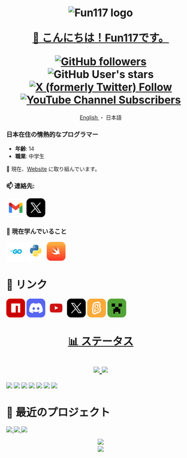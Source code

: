 [npm-img]: ../assets/icons/npm.png
[discord-img]: ../assets/icons/discord.png
[youtube-img]: ../assets/icons/youtube.png
[twitter-img]: ../assets/icons/twitter.png

[gmail-img]: ../assets/icons/gmail.png
[go-img]: ../assets/icons/go.png
[python-img]: ../assets/icons/python.png
[swift-img]: ../assets/icons/swift.png
[scratch-img]: ../assets/icons/scratch.png
[minecraft-img]: ../assets/icons/minecraft.png

<h1 align="center">
  <img src="https://avatars.githubusercontent.com/u/141471450?s=400&u=d41619c3703941f545528e6928c3e5cdf64f327e&v=4" alt="Fun117 logo" width="96px"/>
  
  [👋 こんにちは！Fun117です。](https://fun117.vercel.app/)
  
  <div>
    <a href="https://github.com/Fun117?tab=followers">
      <img alt="GitHub followers" src="https://img.shields.io/github/followers/fun117">
    </a>
    <img alt="GitHub User's stars" src="https://img.shields.io/github/stars/fun117">
    <a href="https://twitter.com/Fun_117">
      <img alt="X (formerly Twitter) Follow" src="https://img.shields.io/twitter/follow/Fun_117">
    </a>
    <a href="https://www.youtube.com/channel/UCT34DhsVlYoyV8Y4c-MTTrQ">
      <img alt="YouTube Channel Subscribers" src="https://img.shields.io/youtube/channel/subscribers/UCT34DhsVlYoyV8Y4c-MTTrQ">
    </a>
    <!--
    <a href="https://www.npmjs.com/package/discord-msg-ui-beta">
      <img alt="NPM Downloads" src="https://img.shields.io/npm/d18m/discord-msg-ui-beta?style=social">
    </a>
    -->
  </div>
</h1>

<div align="center">
  <a href="../README.md">
    English
  </a>
  ・
  <a>
    日本語
  </a>
</div>

### 日本在住の情熱的なプログラマー

- **年齢**: 14
- **職業**: 中学生

🔭 現在、[Website](https://github.com/selcold/scratch-building) に取り組んでいます。

### 📫 連絡先:

[![Email][gmail-img]](mailto:fun117.kun@gmail.com)
[![Twitter(x)][twitter-img]](https://twitter.com/Fun_117)

### 🌱 現在学んでいること

[![Go][go-img]](https://go.dev/)
[![Python][python-img]](https://www.python.org/)
[![Swift][swift-img]](https://www.swift.org/)

# 🔗 リンク

[![NPM][npm-img]](https://www.npmjs.com/~fun117)
[![Discord][discord-img]](https://discord.com/users/990984460365365258)
[![Youtube][youtube-img]](https://www.youtube.com/channel/UCT34DhsVlYoyV8Y4c-MTTrQ)
[![Twitter(x)][twitter-img]](https://twitter.com/Fun_117)
[![Scratch][scratch-img]](https://scratch.mit.edu/users/Fun_117/)
[![Minecraft][minecraft-img]](https://ja.namemc.com/profile/Fun117.1)

<h1 align="center">

  [📊 ステータス]()

  <div>  
    <a href="https://git.io/streak-stats">
      <picture>
        <source
          srcset="https://github-readme-streak-stats.herokuapp.com?user=Fun117&theme=github-dark-blue&locale=ja"
          media="(prefers-color-scheme: dark)"
        />
        <source
          srcset="https://github-readme-streak-stats.herokuapp.com?user=Fun117&locale=ja"
          media="(prefers-color-scheme: light), (prefers-color-scheme: no-preference)"
        />
        <img src="https://github-readme-streak-stats.herokuapp.com?user=Fun117&locale=ja" />
      </picture>
    </a>
    <a href="https://github.com/ryo-ma/github-profile-trophy">
      <picture>
        <source
          srcset="https://github-profile-trophy.vercel.app/?username=fun117&theme=algolia&row=1&margin-w=20"
          media="(prefers-color-scheme: dark)"
        />
        <source
          srcset="https://github-profile-trophy.vercel.app/?username=fun117&theme=flat&row=1&margin-w=20"
          media="(prefers-color-scheme: light), (prefers-color-scheme: no-preference)"
        />
        <img src="https://github-profile-trophy.vercel.app/?username=fun117&theme=flat&row=1&margin-w=20" />
      </picture>
    </a>
  </div>
</h1>

<p align="left"> 
  <picture>
    <source
      srcset="https://github-readme-stats.vercel.app/api?username=fun117&locale=ja&show_icons=true&theme=github_dark&show=reviews,discussions_started,discussions_answered,prs_merged,prs_merged_percentage"
      media="(prefers-color-scheme: dark)"
    />
    <source
      srcset="https://github-readme-stats.vercel.app/api?username=fun117&locale=ja&show_icons=true&show=reviews,discussions_started,discussions_answered,prs_merged,prs_merged_percentage"
      media="(prefers-color-scheme: light), (prefers-color-scheme: no-preference)"
    />
    <img src="https://github-readme-stats.vercel.app/api?username=fun117&locale=ja&show_icons=true&show=reviews,discussions_started,discussions_answered,prs_merged,prs_merged_percentage" />
  </picture>

  <picture>
    <source
      srcset="https://github-readme-stats.vercel.app/api/top-langs?username=fun117&locale=ja&layout=donut&theme=github_dark"
      media="(prefers-color-scheme: dark)"
    />
    <source
      srcset="https://github-readme-stats.vercel.app/api/top-langs?username=fun117&locale=ja&layout=donut"
      media="(prefers-color-scheme: light), (prefers-color-scheme: no-preference)"
    />
    <img src="https://github-readme-stats.vercel.app/api/top-langs?username=fun117&locale=ja&layout=donut" />
  </picture>

  <picture>
    <source
      srcset="https://github-profile-summary-cards.vercel.app/api/cards/profile-details?username=fun117&theme=github_dark"
      media="(prefers-color-scheme: dark)"
    />
    <source
      srcset="https://github-profile-summary-cards.vercel.app/api/cards/profile-details?username=fun117"
      media="(prefers-color-scheme: light), (prefers-color-scheme: no-preference)"
    />
    <img src="https://github-profile-summary-cards.vercel.app/api/cards/profile-details?username=fun117" />
  </picture>

  <picture>
    <source
      srcset="https://github-profile-summary-cards.vercel.app/api/cards/repos-per-language?username=fun117&theme=github_dark"
      media="(prefers-color-scheme: dark)"
    />
    <source
      srcset="https://github-profile-summary-cards.vercel.app/api/cards/repos-per-language?username=fun117"
      media="(prefers-color-scheme: light), (prefers-color-scheme: no-preference)"
    />
    <img src="https://github-profile-summary-cards.vercel.app/api/cards/repos-per-language?username=fun117" />
  </picture>

  <picture>
    <source
      srcset="https://github-profile-summary-cards.vercel.app/api/cards/most-commit-language?username=fun117&theme=github_dark"
      media="(prefers-color-scheme: dark)"
    />
    <source
      srcset="https://github-profile-summary-cards.vercel.app/api/cards/most-commit-language?username=fun117"
      media="(prefers-color-scheme: light), (prefers-color-scheme: no-preference)"
    />
    <img src="https://github-profile-summary-cards.vercel.app/api/cards/most-commit-language?username=fun117" />
  </picture>

  <picture>
    <source
      srcset="https://github-profile-summary-cards.vercel.app/api/cards/stats?username=fun117&theme=github_dark"
      media="(prefers-color-scheme: dark)"
    />
    <source
      srcset="https://github-profile-summary-cards.vercel.app/api/cards/stats?username=fun117"
      media="(prefers-color-scheme: light), (prefers-color-scheme: no-preference)"
    />
    <img src="https://github-profile-summary-cards.vercel.app/api/cards/stats?username=fun117" />
  </picture>

  <picture>
    <source
      srcset="https://github-profile-summary-cards.vercel.app/api/cards/productive-time?username=fun117&utcOffset=9&theme=github_dark"
      media="(prefers-color-scheme: dark)"
    />
    <source
      srcset="https://github-profile-summary-cards.vercel.app/api/cards/productive-time?username=fun117&utcOffset=9"
      media="(prefers-color-scheme: light), (prefers-color-scheme: no-preference)"
    />
    <img src="https://github-profile-summary-cards.vercel.app/api/cards/productive-time?username=fun117&utcOffset=9" />
  </picture>

  <!--
  <picture>
    <source
      srcset="https://github-readme-stats.vercel.app/api/wakatime?username=fun117&locale=ja&theme=github_dark"
      media="(prefers-color-scheme: dark)"
    />
    <source
      srcset="https://github-readme-stats.vercel.app/api/wakatime?username=fun117&locale=ja"
      media="(prefers-color-scheme: light), (prefers-color-scheme: no-preference)"
    />
    <img src="https://github-readme-stats.vercel.app/api/wakatime?username=fun117&locale=ja" />
  </picture>
  -->
</p>

# 🚀 最近のプロジェクト

<p align="left">
  <a href="https://github.com/Fun117/nextjs-base-template">
    <picture>
      <source
        srcset="https://github-readme-stats.vercel.app/api/pin/?username=fun117&locale=ja&repo=nextjs-base-template&theme=github_dark"
        media="(prefers-color-scheme: dark)"
      />
      <source
        srcset="https://github-readme-stats.vercel.app/api/pin/?username=fun117&locale=ja&repo=nextjs-base-template"
        media="(prefers-color-scheme: light), (prefers-color-scheme: no-preference)"
      />
      <img src="https://github-readme-stats.vercel.app/api/pin/?username=fun117&locale=ja&repo=nextjs-base-template" />
    </picture>
  </a>
  
  <a href="https://github.com/selcold/scratch-building">
    <picture>
      <source
        srcset="https://github-readme-stats.vercel.app/api/pin/?username=selcold&locale=ja&repo=scratch-building&theme=github_dark"
        media="(prefers-color-scheme: dark)"
      />
      <source
        srcset="https://github-readme-stats.vercel.app/api/pin/?username=selcold&locale=ja&repo=scratch-building"
        media="(prefers-color-scheme: light), (prefers-color-scheme: no-preference)"
      />
      <img src="https://github-readme-stats.vercel.app/api/pin/?username=selcold&locale=ja&repo=scratch-building" />
    </picture>
  </a>

  <a href="https://github.com/Fun117/scratch-auth-react">
    <picture>
      <source
        srcset="https://github-readme-stats.vercel.app/api/pin/?username=fun117&locale=ja&repo=scratch-auth-react&theme=github_dark"
        media="(prefers-color-scheme: dark)"
      />
      <source
        srcset="https://github-readme-stats.vercel.app/api/pin/?username=fun117&locale=ja&repo=scratch-auth-react"
        media="(prefers-color-scheme: light), (prefers-color-scheme: no-preference)"
      />
      <img src="https://github-readme-stats.vercel.app/api/pin/?username=fun117&locale=ja&repo=scratch-auth-react" />
    </picture>
  </a>
</p>

<div align="center">
  <img src="https://profile-counter.glitch.me/fun117/count.svg" />
</div>
<div align="center">
  <img src="https://komarev.com/ghpvc/?username=fun117&color=blue" />
</div>

